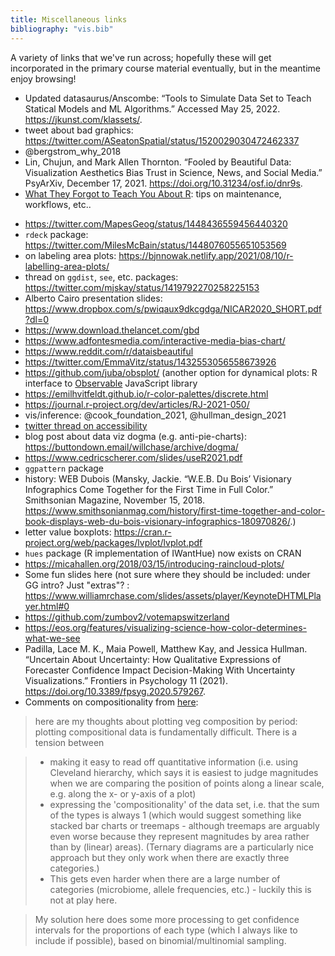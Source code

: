 ```yaml
---
title: Miscellaneous links
bibliography: "vis.bib"
---
```


A variety of links that we've run across; hopefully these will get incorporated in the primary course material eventually, but in the meantime enjoy browsing!

- Updated datasaurus/Anscombe: “Tools to Simulate Data Set to Teach Statical Models and ML Algorithms.” Accessed May 25, 2022. https://jkunst.com/klassets/.
- tweet about bad graphics: https://twitter.com/ASeatonSpatial/status/1520029030472462337
- @bergstrom_why_2018
- Lin, Chujun, and Mark Allen Thornton. “Fooled by Beautiful Data: Visualization Aesthetics Bias Trust in Science, News, and Social Media.” PsyArXiv, December 17, 2021. https://doi.org/10.31234/osf.io/dnr9s.
- [What They Forgot to Teach You About R](https://rstats.wtf/index.html): tips on maintenance, workflows, etc..
* https://twitter.com/MapesGeog/status/1448436559456440320
* `rdeck` package: https://twitter.com/MilesMcBain/status/1448076055651053569
* on labeling area plots: https://bjnnowak.netlify.app/2021/08/10/r-labelling-area-plots/
* thread on `ggdist`, `see`, etc. packages: https://twitter.com/mjskay/status/1419792270258225153
* Alberto Cairo presentation slides: https://www.dropbox.com/s/pwiqaux9dkcgdga/NICAR2020_SHORT.pdf?dl=0
* https://www.download.thelancet.com/gbd
* https://www.adfontesmedia.com/interactive-media-bias-chart/
* https://www.reddit.com/r/dataisbeautiful
* https://twitter.com/EmmaVitz/status/1432553056558673926
* https://github.com/juba/obsplot/ (another option for dynamical plots: R interface to [Observable](https://observablehq.com/@observablehq/plot) JavaScript library
* https://emilhvitfeldt.github.io/r-color-palettes/discrete.html
* https://journal.r-project.org/dev/articles/RJ-2021-050/
* vis/inference: @cook_foundation_2021, @hullman_design_2021
* [twitter thread on accessibility](https://twitter.com/FrankElavsky/status/1396898372183855105)
* blog post about data viz dogma (e.g. anti-pie-charts): https://buttondown.email/willchase/archive/dogma/
* https://www.cedricscherer.com/slides/useR2021.pdf
* `ggpattern` package
* history: WEB Dubois (Mansky, Jackie. “W.E.B. Du Bois’ Visionary Infographics Come Together for the First Time in Full Color.” Smithsonian Magazine, November 15, 2018. https://www.smithsonianmag.com/history/first-time-together-and-color-book-displays-web-du-bois-visionary-infographics-180970826/.)
* letter value boxplots: https://cran.r-project.org/web/packages/lvplot/lvplot.pdf
* `hues` package (R implementation of IWantHue) now exists on CRAN
* https://micahallen.org/2018/03/15/introducing-raincloud-plots/
* Some fun slides here (not sure where they should be included: under GG intro? Just "extras"? : https://www.williamrchase.com/slides/assets/player/KeynoteDHTMLPlayer.html#0
* https://github.com/zumbov2/votemapswitzerland
* https://eos.org/features/visualizing-science-how-color-determines-what-we-see
* Padilla, Lace M. K., Maia Powell, Matthew Kay, and Jessica Hullman. “Uncertain About Uncertainty: How Qualitative Expressions of Forecaster Confidence Impact Decision-Making With Uncertainty Visualizations.” Frontiers in Psychology 11 (2021). https://doi.org/10.3389/fpsyg.2020.579267.
* Comments on compositionality from [here](https://teams.microsoft.com/l/message/19:369591fac9f94ed3a283cbd329633c0a@thread.tacv2/1613089702007?tenantId=44376307-b429-42ad-8c25-28cd496f4772&groupId=f81633df-ce5f-48f1-81b3-bedfdab309ab&parentMessageId=1613089702007&teamName=BIOLOGY%20708%20C01%20WIN%202021%20Quantitative%20Methods%20in%20Ecology%20and%20Evolution&channelName=Software%20and%20programming%20help&createdTime=1613089702007):

> here are my thoughts about plotting veg composition by period: plotting compositional data is fundamentally difficult. There is a tension between

> - making it easy to read off quantitative information (i.e. using Cleveland hierarchy, which says it is easiest to judge magnitudes when we are comparing the position of points along a linear scale, e.g. along the x- or y-axis of a plot)
>  - expressing the 'compositionality' of the data set, i.e. that the sum of the types is always 1 (which would suggest something like stacked bar charts or treemaps - although treemaps are arguably even worse because they represent magnitudes by area rather than by (linear) areas). (Ternary diagrams are a particularly nice approach but they only work when there are exactly three categories.)
>  - This gets even harder when there are a large number of categories (microbiome, allele frequencies, etc.) - luckily this is not at play here.

> My solution here does some more processing to get confidence intervals for the proportions of each type (which I always like to include if possible), based on binomial/multinomial sampling.


